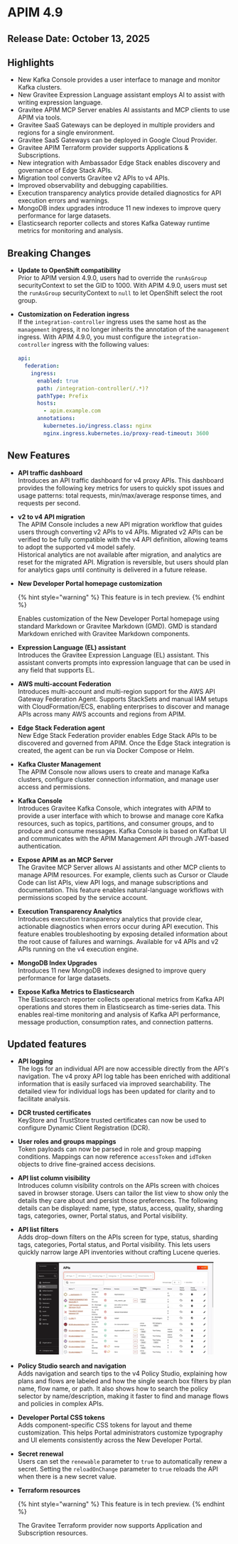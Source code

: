 # APIM 4.9

## Release Date: October 13, 2025

## Highlights

* New Kafka Console provides a user interface to manage and monitor Kafka clusters.
* New Gravitee Expression Language assistant employs AI to assist with writing expression language.
* Gravitee APIM MCP Server enables AI assistants and MCP clients to use APIM via tools.
* Gravitee SaaS Gateways can be deployed in multiple providers and regions for a single environment.
* Gravitee SaaS Gateways can be deployed in Google Cloud Provider.
* Gravitee APIM Terraform provider supports Applications & Subscriptions.
* New integration with Ambassador Edge Stack enables discovery and governance of Edge Stack APIs.
* Migration tool converts Gravitee v2 APIs to v4 APIs.
* Improved observability and debugging capabilities.
* Execution transparency analytics provide detailed diagnostics for API execution errors and warnings.
* MongoDB index upgrades introduce 11 new indexes to improve query performance for large datasets.
* Elasticsearch reporter collects and stores Kafka Gateway runtime metrics for monitoring and analysis.

## Breaking Changes

* **Update to OpenShift compatibility**\
  Prior to APIM version 4.9.0, users had to override the `runAsGroup` securityContext to set the GID to 1000. With APIM 4.9.0, users must set the `runAsGroup` securityContext to `null` to let OpenShift select the root group.
*   **Customization on Federation ingress**\
    If the `integration-controller` ingress uses the same host as the `management` ingress, it no longer inherits the annotation of the `management` ingress. With APIM 4.9.0, you must configure the `integration-controller` ingress with the following values:

    ```yaml
    api:
      federation:
        ingress:
          enabled: true
          path: /integration-controller(/.*)?
          pathType: Prefix
          hosts:
            - apim.example.com
          annotations:
            kubernetes.io/ingress.class: nginx
            nginx.ingress.kubernetes.io/proxy-read-timeout: 3600   
    ```

## New Features

* **API traffic dashboard**\
  Introduces an API traffic dashboard for v4 proxy APIs. This dashboard provides the following key metrics for users to quickly spot issues and usage patterns: total requests, min/max/average response times, and requests per second.
* **v2 to v4 API migration** \
  The APIM Console includes a new API migration workflow that guides users through converting v2 APIs to v4 APIs. Migrated v2 APIs can be verified to be fully compatible with the v4 API definition, allowing teams to adopt the supported v4 model safely.\
  Historical analytics are not available after migration, and analytics are reset for the migrated API. Migration is reversible, but users should plan for analytics gaps until continuity is delivered in a future release.
*   **New Developer Portal homepage customization**

    {% hint style="warning" %}
    This feature is in tech preview.
    {% endhint %}

    Enables customization of the New Developer Portal homepage using standard Markdown or Gravitee Markdown (GMD). GMD is standard Markdown enriched with Gravitee Markdown components.
* **Expression Language (EL) assistant**\
  Introduces the Gravitee Expression Language (EL) assistant. This assistant converts prompts into expression language that can be used in any field that supports EL.&#x20;
* **AWS multi-account Federation**\
  Introduces multi-account and multi-region support for the AWS API Gateway Federation Agent. Supports StackSets and manual IAM setups with CloudFormation/ECS, enabling enterprises to discover and manage APIs across many AWS accounts and regions from APIM.
* **Edge Stack Federation agent**\
  New Edge Stack Federation provider enables Edge Stack APIs to be discovered and governed from APIM. Once the Edge Stack integration is created, the agent can be run via Docker Compose or Helm.
* **Kafka Cluster Management**\
  The APIM Console now allows users to create and manage Kafka clusters, configure cluster connection information, and manage user access and permissions.
* **Kafka Console**\
  Introduces Gravitee Kafka Console, which integrates with APIM to provide a user interface with which to browse and manage core Kafka resources, such as topics, partitions, and consumer groups, and to produce and consume messages. Kafka Console is based on Kafbat UI and communicates with the APIM Management API through JWT-based authentication.
* **Expose APIM as an MCP Server**\
  The Gravitee MCP Server allows AI assistants and other MCP clients to manage APIM resources. For example, clients such as Cursor or Claude Code can list APIs, view API logs, and manage subscriptions and documentation. This feature enables natural-language workflows with permissions scoped by the service account.
* **Execution Transparency Analytics**\
  Introduces execution transparency analytics that provide clear, actionable diagnostics when errors occur during API execution. This feature enables troubleshooting by exposing detailed information about the root cause of failures and warnings. Available for v4 APIs and v2 APIs running on the v4 execution engine.
* **MongoDB Index Upgrades**\
  Introduces 11 new MongoDB indexes designed to improve query performance for large datasets.
* **Expose Kafka Metrics to Elasticsearch**\
  The Elasticsearch reporter collects operational metrics from Kafka API operations and stores them in Elasticsearch as time-series data. This enables real-time monitoring and analysis of Kafka API performance, message production, consumption rates, and connection patterns.&#x20;

## Updated features

* **API logging**\
  The logs for an individual API are now accessible directly from the API's navigation. The v4 proxy API log table has been enriched with additional information that is easily surfaced via improved searchability. The detailed view for individual logs has been updated for clarity and to facilitate analysis.
* **DCR trusted certificates**\
  KeyStore and TrustStore trusted certificates can now be used to configure Dynamic Client Registration (DCR).
* **User roles and groups mappings**\
  Token payloads can now be parsed in role and group mapping conditions. Mappings can now reference `accessToken` and `idToken` objects to drive fine-grained access decisions.
* **API list column visibility**\
  Introduces column visibility controls on the APIs screen with choices saved in browser storage. Users can tailor the list view to show only the details they care about and persist those preferences. The following details can be displayed: name, type, status, access, quality, sharding tags, categories, owner, Portal status, and Portal visibility.
*   **API list filters** \
    Adds drop-down filters on the APIs screen for type, status, sharding tags, categories, Portal status, and Portal visibility. This lets users quickly narrow large API inventories without crafting Lucene queries.

    <figure><img src="../../.gitbook/assets/image (435).png" alt=""><figcaption></figcaption></figure>
* **Policy Studio search and navigation** \
  Adds navigation and search tips to the v4 Policy Studio, explaining how plans and flows are labeled and how the single search box filters by plan name, flow name, or path. It also shows how to search the policy selector by name/description, making it faster to find and manage flows and policies in complex APIs.
* **Developer Portal CSS tokens**\
  Adds component-specific CSS tokens for layout and theme customization. This helps Portal administrators customize typography and UI elements consistently across the New Developer Portal.
* **Secret renewal**\
  Users can set the `renewable` parameter to `true` to automatically renew a secret. Setting the `reloadOnChange` parameter to `true` reloads the API when there is a new secret value.
*   **Terraform resources**

    {% hint style="warning" %}
    This feature is in tech preview.
    {% endhint %}

    The Gravitee Terraform provider now supports Application and Subscription resources.
